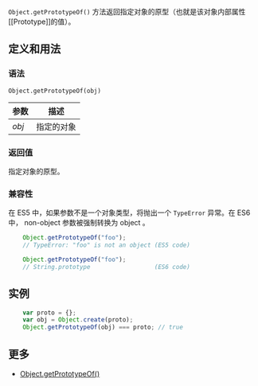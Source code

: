 `Object.getPrototypeOf()` 方法返回指定对象的原型（也就是该对象内部属性[[Prototype]]的值）。

## 定义和用法

### 语法

`Object.getPrototypeOf(obj)`

| 参数 | 描述 |
| --- | --- |
| _obj_ | 指定的对象 |

### 返回值

指定对象的原型。

### 兼容性

在 ES5 中，如果参数不是一个对象类型，将抛出一个 `TypeError` 异常。在 ES6 中， non-object 参数被强制转换为 object 。

```javascript
    Object.getPrototypeOf("foo");
    // TypeError: "foo" is not an object (ES5 code)

    Object.getPrototypeOf("foo");
    // String.prototype                  (ES6 code)
```

## 实例

```javascript
    var proto = {};
    var obj = Object.create(proto);
    Object.getPrototypeOf(obj) === proto; // true
```

## 更多

*   [Object.getPrototypeOf()](https://developer.mozilla.org/zh-CN/docs/Web/JavaScript/Reference/Global_Objects/Object/getPrototypeOf)